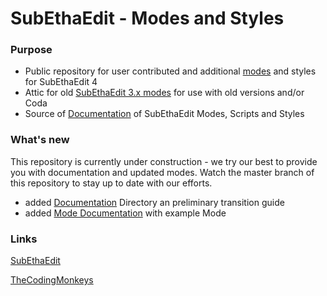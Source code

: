 # SubEthaEdit - Modes and Styles

### Purpose
* Public repository for user contributed and additional [modes](Modes) and styles for SubEthaEdit 4
* Attic for old [SubEthaEdit 3.x modes](Attic/SubEthaEdit3/Modes) for use with old versions and/or Coda
* Source of [Documentation](Documentation) of SubEthaEdit Modes, Scripts and Styles

### What's new
This repository is currently under construction - we try our best to provide you with documentation and updated modes. Watch the master branch of this repository to stay up to date with our efforts.

* added [Documentation](Documentation) Directory an preliminary transition guide
* added [Mode Documentation](Documentation/Example.seemode/Contents/Resources/Documentation/Example_seemode.md) with example Mode

### Links
[SubEthaEdit](http://subethaedit.net/) 

[TheCodingMonkeys](http://codingmonkeys.de/)
